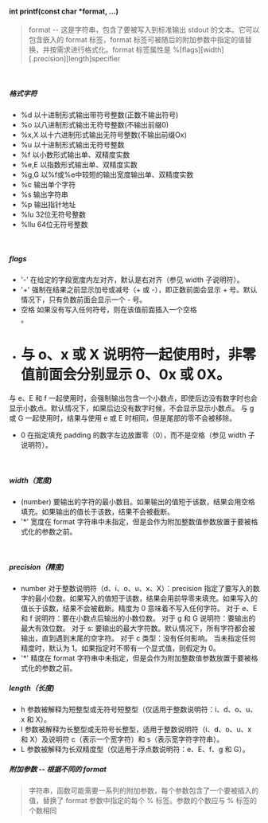 #### int printf(const char *format, ...)
> format -- 这是字符串，包含了要被写入到标准输出 stdout 的文本。它可以包含嵌入的 format 标签，format 标签可被随后的附加参数中指定的值替换，并按需求进行格式化。format 标签属性是 %[flags][width][.precision][length]specifier


</br>

##### 格式字符
- %d	以十进制形式输出带符号整数(正数不输出符号)
- %o	以八进制形式输出无符号整数(不输出前缀0)
- %x,X	以十六进制形式输出无符号整数(不输出前缀Ox)
- %u	以十进制形式输出无符号整数
- %f	以小数形式输出单、双精度实数
- %e,E	以指数形式输出单、双精度实数
- %g,G	以%f或%e中较短的输出宽度输出单、双精度实数
- %c	输出单个字符
- %s	输出字符串
- %p	输出指针地址
- %lu	32位无符号整数
- %llu	64位无符号整数

</br>

##### flags

- '-'	在给定的字段宽度内左对齐，默认是右对齐（参见 width 子说明符）。</br>
- '+'	强制在结果之前显示加号或减号（+ 或 -），即正数前面会显示 + 号。默认情况下，只有负数前面会显示一个 - 号。</br>
- 空格	如果没有写入任何符号，则在该值前面插入一个空格</br>。
- #	与 o、x 或 X 说明符一起使用时，非零值前面会分别显示 0、0x 或 0X。
与 e、E 和 f 一起使用时，会强制输出包含一个小数点，即使后边没有数字时也会显示小数点。默认情况下，如果后边没有数字时候，不会显示显示小数点。
与 g 或 G 一起使用时，结果与使用 e 或 E 时相同，但是尾部的零不会被移除。</br>
- 0	在指定填充 padding 的数字左边放置零（0），而不是空格（参见 width 子说明符）。


</br>

##### width（宽度)
- (number)	要输出的字符的最小数目。如果输出的值短于该数，结果会用空格填充。如果输出的值长于该数，结果不会被截断。</br>
- '*'	宽度在 format 字符串中未指定，但是会作为附加整数值参数放置于要被格式化的参数之前。


</br>

##### precision（精度)
- number	对于整数说明符（d、i、o、u、x、X）：precision 指定了要写入的数字的最小位数。如果写入的值短于该数，结果会用前导零来填充。如果写入的值长于该数，结果不会被截断。精度为 0 意味着不写入任何字符。
对于 e、E 和 f 说明符：要在小数点后输出的小数位数。
对于 g 和 G 说明符：要输出的最大有效位数。
对于 s: 要输出的最大字符数。默认情况下，所有字符都会被输出，直到遇到末尾的空字符。
对于 c 类型：没有任何影响。
当未指定任何精度时，默认为 1。如果指定时不带有一个显式值，则假定为 0。
- '*'	精度在 format 字符串中未指定，但是会作为附加整数值参数放置于要被格式化的参数之前。
 




##### length（长度)
- h	参数被解释为短整型或无符号短整型（仅适用于整数说明符：i、d、o、u、x 和 X）。
- l	参数被解释为长整型或无符号长整型，适用于整数说明符（i、d、o、u、x 和 X）及说明符 c（表示一个宽字符）和 s（表示宽字符字符串）。
- L	参数被解释为长双精度型（仅适用于浮点数说明符：e、E、f、g 和 G）。



##### 附加参数 -- 根据不同的 format
> 字符串，函数可能需要一系列的附加参数，每个参数包含了一个要被插入的值，替换了 format 参数中指定的每个 % 标签。参数的个数应与 % 标签的个数相同
